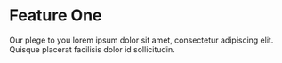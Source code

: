 # Feature One

Our plege to you lorem ipsum dolor sit amet, consectetur adipiscing elit. Quisque placerat facilisis dolor id sollicitudin. 